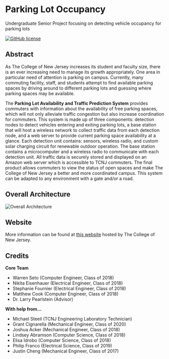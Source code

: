 # Parking Lot Occupancy

Undergraduate Senior Project focusing on detecting vehicle occupancy for parking lots

[![GitHub license](https://img.shields.io/badge/license-MIT-blue.svg)](https://raw.githubusercontent.com/nextseto/Parking-Lot-Occupancy/master/LICENSE)

## Abstract

As The College of New Jersey increases its student and faculty size, there is an ever increasing need to manage its growth appropriately. One area in particular need of attention is parking on campus. Currently, many commuting facility, staff, and students attempt to find available parking spaces by driving around to different parking lots and guessing where parking spaces may be available.

The **Parking Lot Availability and Traffic Prediction System** provides commuters with information about the availability of free parking spaces, which will not only alleviate traffic congestion but also increase coordination for commuters. This system is made up of three components: detection nodes to detect vehicles entering and exiting parking lots, a base station that will host a wireless network to collect traffic data from each detection node, and a web server to provide current parking space availability at a glance. Each detection unit contains: sensors, wireless radio, and custom solar charging circuit for renewable outdoor operation. The base station contains a microcomputer and a wireless radio to communicate with each detection unit. All traffic data is securely stored and displayed on an Amazon web server which is accessible to TCNJ commuters. The final product allows commuters to view the status of open spaces and make The College of New Jersey a better and more coordinated campus. This system can be adapted to any environment with a gate and/or a road.

## Overall Architecture

![Overall Architecture](https://github.com/nextseto/Parking-Lot-Occupancy/raw/master/assets/overall_system.png)

## Website

More information can be found at [this website](https://parkinglotavailability18.pages.tcnj.edu/?page_id=45) hosted by The College of New Jersey.

## Credits

**Core Team**

- Warren Seto (Computer Engineer, Class of 2018)
- Nikita Eisenhauer (Electrical Engineer, Class of 2018)
- Stephanie Fournier (Electrical Engineer, Class of 2018)
- Matthew Cook (Computer Engineer, Class of 2018)
- Dr. Larry Pearlstein (Advisor)

**With help from...**

- Michael Steeil (TCNJ Engineering Laboratory Technician)
- Grant Cignarella (Mechanical Engineer, Class of 2020)
- Joshua Acker (Mechanical Engineer, Class of 2018)
- Lindsey Abramson (Computer Science, Class of 2018)
- Elisa Idrobo (Computer Science, Class of 2018)
- Philip Franco (Electrical Science, Class of 2019)
- Justin Cheng (Mechanical Engineer, Class of 2017)

